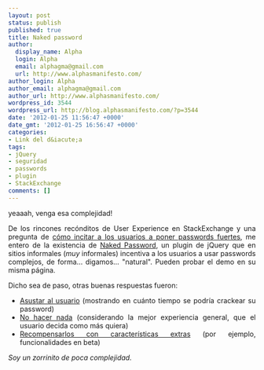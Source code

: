 ```yaml
---
layout: post
status: publish
published: true
title: Naked password
author:
  display_name: Alpha
  login: Alpha
  email: alphagma@gmail.com
  url: http://www.alphasmanifesto.com/
author_login: Alpha
author_email: alphagma@gmail.com
author_url: http://www.alphasmanifesto.com/
wordpress_id: 3544
wordpress_url: http://blog.alphasmanifesto.com/?p=3544
date: '2012-01-25 11:56:47 +0000'
date_gmt: '2012-01-25 16:56:47 +0000'
categories:
- Link del d&iacute;a
tags:
- jQuery
- seguridad
- passwords
- plugin
- StackExchange
comments: []
---
```


yeaaah, venga esa complejidad!

<p style="text-align: justify;">De los rincones rec&oacute;nditos de User Experience en StackExchange y una pregunta de <a href="http://ux.stackexchange.com/questions/16433/what-is-the-best-way-to-inspire-users-to-choose-strong-password">c&oacute;mo incitar a los usuarios a poner passwords fuertes</a>, me entero de la existencia de <a href="http://www.nakedpassword.com/">Naked Password</a>, un plugin de jQuery que en sitios informales (<em>muy</em> informales) incentiva a los usuarios a usar passwords complejos, de forma... digamos... "natural". Pueden probar el demo en su misma p&aacute;gina.</p>
<p style="text-align: justify;">Dicho sea de paso, otras buenas respuestas fueron:</p>
<ul style="text-align: justify;">
<li><a href="http://ux.stackexchange.com/a/16434/8702">Asustar al usuario</a> (mostrando en cu&aacute;nto tiempo se podr&iacute;a crackear su password)</li>
<li><a href="http://ux.stackexchange.com/a/16438/8702">No hacer nada</a> (considerando la mejor experiencia general, que el usuario decida como m&aacute;s quiera)</li>
<li><a href="http://ux.stackexchange.com/a/16511/8702">Recompensarlos con caracter&iacute;sticas extras</a> (por ejemplo, funcionalidades en beta)</li>
</ul>
<p style="text-align: justify;"><em>Soy un zorrinito de poca complejidad.</em></p>
